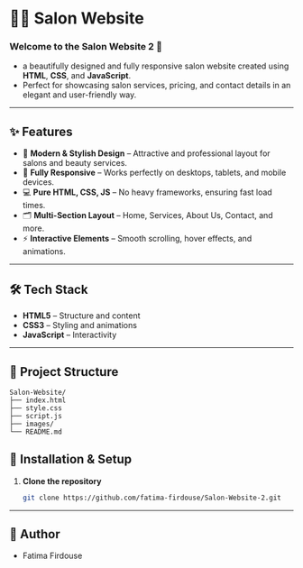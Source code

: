 # 💇‍♀️ Salon Website 

### Welcome to the **Salon Website 2** 💅 
- a beautifully designed and fully responsive salon website created using **HTML**, **CSS**, and **JavaScript**.  
- Perfect for showcasing salon services, pricing, and contact details in an elegant and user-friendly way.

---

## ✨ Features

- 🎨 **Modern & Stylish Design** – Attractive and professional layout for salons and beauty services.
- 📱 **Fully Responsive** – Works perfectly on desktops, tablets, and mobile devices.
- 💻 **Pure HTML, CSS, JS** – No heavy frameworks, ensuring fast load times.
- 🗂 **Multi-Section Layout** – Home, Services, About Us, Contact, and more.
- ⚡ **Interactive Elements** – Smooth scrolling, hover effects, and animations.

---

## 🛠️ Tech Stack

- **HTML5** – Structure and content  
- **CSS3** – Styling and animations  
- **JavaScript** – Interactivity  

---

## 📂 Project Structure
```plaintext
Salon-Website/
├── index.html
├── style.css
├── script.js
├── images/
└── README.md

```



## 🚀 Installation & Setup

1. **Clone the repository**
   ```bash
   git clone https://github.com/fatima-firdouse/Salon-Website-2.git
---

## 💼 Author
- Fatima Firdouse


